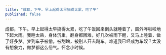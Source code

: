 ```yaml
---
title: "成都，下午。早上起得太早搞得太累，吃了午"
published: false
---
```

成都，下午。早上起得太早搞得太累，吃了午饭回来倒头就睡着了，窗外哗啦啦地下起大雨。我睡太熟，身体沉重，翻身都困难，好几次被雨下醒，又马上睡着，做了好多梦。梦到车子被偷，被刮蹭，被别人开去飚车。难道我已经成为车奴？太没有想象力，做梦都这么俗气。怀念小时候。